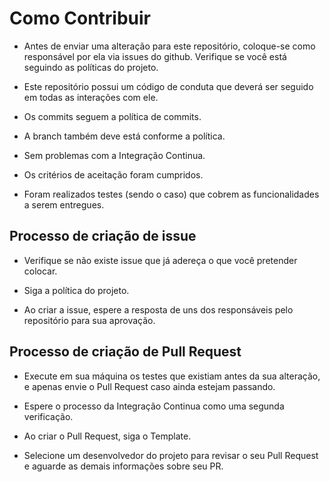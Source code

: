 # Como Contribuir

* Antes de enviar uma alteração para este repositório, coloque-se como responsável por ela via issues do github. Verifique se você está seguindo as políticas do projeto.

* Este repositório possui um código de conduta que deverá ser seguido em todas as interações com ele.

* Os commits seguem a política de commits.

* A branch também deve está conforme a política.

* Sem problemas com a Integração Continua.

* Os critérios de aceitação foram cumpridos.

* Foram realizados testes (sendo o caso) que cobrem as funcionalidades a serem entregues.

## Processo de criação de issue

* Verifique se não existe issue que já adereça o que você pretender colocar.

* Siga a política do projeto.

* Ao criar a issue, espere a resposta de uns dos responsáveis pelo repositório para sua aprovação.

## Processo de criação de Pull Request

* Execute em sua máquina os testes que existiam antes da sua alteração, e apenas envie o Pull Request caso ainda estejam passando.

* Espere o processo da Integração Continua como uma segunda verificação.

* Ao criar o Pull Request, siga o Template.

* Selecione um desenvolvedor do projeto para revisar o seu Pull Request e aguarde as demais informações sobre seu PR.

